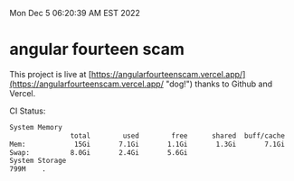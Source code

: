 Mon Dec  5 06:20:39 AM EST 2022

# angular fourteen scam


This project is live at [https://angularfourteenscam.vercel.app/](https://angularfourteenscam.vercel.app/ "dog!") thanks to Github and Vercel.

CI Status: 

```bash
System Memory
               total        used        free      shared  buff/cache   available
Mem:            15Gi       7.1Gi       1.1Gi       1.3Gi       7.1Gi       6.5Gi
Swap:          8.0Gi       2.4Gi       5.6Gi
System Storage
799M	.
```
